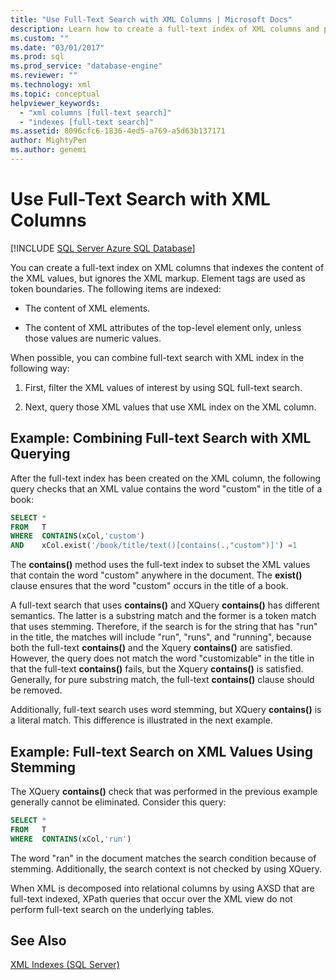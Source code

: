 ```yaml
---
title: "Use Full-Text Search with XML Columns | Microsoft Docs"
description: Learn how to create a full-text index of XML columns and perform a full-text search of XML values using SQL.
ms.custom: ""
ms.date: "03/01/2017"
ms.prod: sql
ms.prod_service: "database-engine"
ms.reviewer: ""
ms.technology: xml
ms.topic: conceptual
helpviewer_keywords: 
  - "xml columns [full-text search]"
  - "indexes [full-text search]"
ms.assetid: 8096cfc6-1836-4ed5-a769-a5d63b137171
author: MightyPen
ms.author: genemi
---
```

# Use Full-Text Search with XML Columns

[!INCLUDE [SQL Server Azure SQL Database](../../includes/applies-to-version/sql-asdb.md)]

  You can create a full-text index on XML columns that indexes the content of the XML values, but ignores the XML markup. Element tags are used as token boundaries. The following items are indexed:  
  
-   The content of XML elements.  
  
-   The content of XML attributes of the top-level element only, unless those values are numeric values.  
  
 When possible, you can combine full-text search with XML index in the following way:  
  
1.  First, filter the XML values of interest by using SQL full-text search.  
  
2.  Next, query those XML values that use XML index on the XML column.  

## Example: Combining Full-text Search with XML Querying  
 After the full-text index has been created on the XML column, the following query checks that an XML value contains the word "custom" in the title of a book:  
  
```sql
SELECT *   
FROM   T   
WHERE  CONTAINS(xCol,'custom')   
AND    xCol.exist('/book/title/text()[contains(.,"custom")]') =1  
```  
  
 The **contains()** method uses the full-text index to subset the XML values that contain the word "custom" anywhere in the document. The **exist()** clause ensures that the word "custom" occurs in the title of a book.  
  
 A full-text search that uses **contains()** and XQuery **contains()** has different semantics. The latter is a substring match and the former is a token match that uses stemming. Therefore, if the search is for the string that has "run" in the title, the matches will include "run", "runs", and "running", because both the full-text **contains()** and the Xquery **contains()** are satisfied. However, the query does not match the word "customizable" in the title in that the full-text **contains()** fails, but the Xquery **contains()** is satisfied. Generally, for pure substring match, the full-text **contains()** clause should be removed.  
  
 Additionally, full-text search uses word stemming, but XQuery **contains()** is a literal match. This difference is illustrated in the next example.  
  
## Example: Full-text Search on XML Values Using Stemming  
 The XQuery **contains()** check that was performed in the previous example generally cannot be eliminated. Consider this query:  
  
```sql
SELECT *   
FROM   T   
WHERE  CONTAINS(xCol,'run')   
```  
  
 The word "ran" in the document matches the search condition because of stemming. Additionally, the search context is not checked by using XQuery.  
  
 When XML is decomposed into relational columns by using AXSD that are full-text indexed, XPath queries that occur over the XML view do not perform full-text search on the underlying tables.  
  
## See Also  
 [XML Indexes &#40;SQL Server&#41;](../../relational-databases/xml/xml-indexes-sql-server.md)  
  
  
